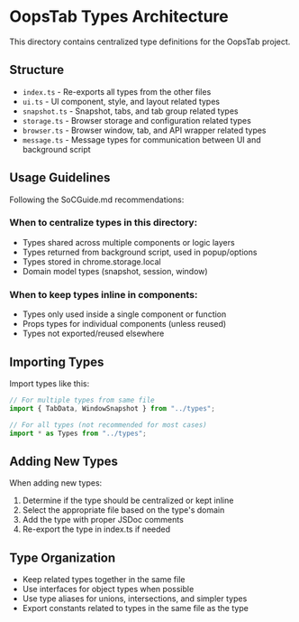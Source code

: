 # OopsTab Types Architecture

This directory contains centralized type definitions for the OopsTab project.

## Structure

- `index.ts` - Re-exports all types from the other files
- `ui.ts` - UI component, style, and layout related types
- `snapshot.ts` - Snapshot, tabs, and tab group related types
- `storage.ts` - Browser storage and configuration related types
- `browser.ts` - Browser window, tab, and API wrapper related types
- `message.ts` - Message types for communication between UI and background script

## Usage Guidelines

Following the SoCGuide.md recommendations:

### When to centralize types in this directory:

- Types shared across multiple components or logic layers
- Types returned from background script, used in popup/options
- Types stored in chrome.storage.local
- Domain model types (snapshot, session, window)

### When to keep types inline in components:

- Types only used inside a single component or function
- Props types for individual components (unless reused)
- Types not exported/reused elsewhere

## Importing Types

Import types like this:

```typescript
// For multiple types from same file
import { TabData, WindowSnapshot } from "../types";

// For all types (not recommended for most cases)
import * as Types from "../types";
```

## Adding New Types

When adding new types:

1. Determine if the type should be centralized or kept inline
2. Select the appropriate file based on the type's domain
3. Add the type with proper JSDoc comments
4. Re-export the type in index.ts if needed

## Type Organization

- Keep related types together in the same file
- Use interfaces for object types when possible
- Use type aliases for unions, intersections, and simpler types
- Export constants related to types in the same file as the type

